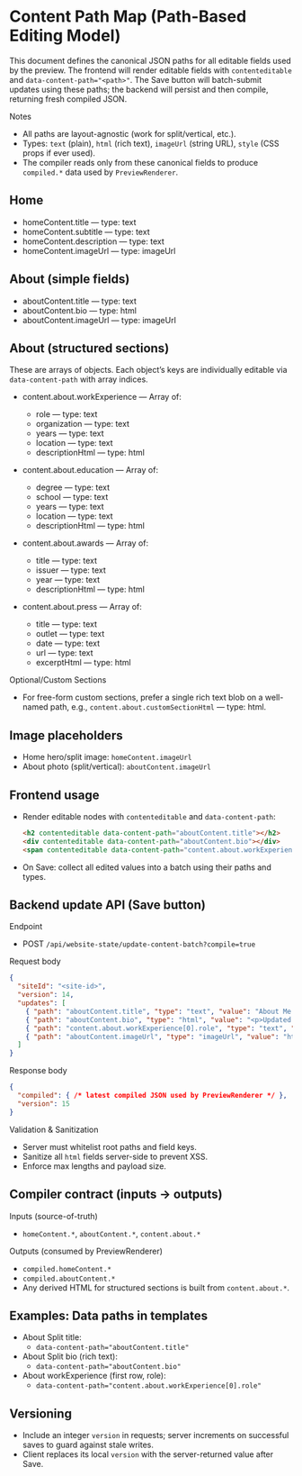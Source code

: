 # Content Path Map (Path-Based Editing Model)

This document defines the canonical JSON paths for all editable fields used by the preview. The frontend will render editable fields with `contenteditable` and `data-content-path="<path>"`. The Save button will batch-submit updates using these paths; the backend will persist and then compile, returning fresh compiled JSON.

Notes
- All paths are layout-agnostic (work for split/vertical, etc.).
- Types: `text` (plain), `html` (rich text), `imageUrl` (string URL), `style` (CSS props if ever used).
- The compiler reads only from these canonical fields to produce `compiled.*` data used by `PreviewRenderer`.

## Home
- homeContent.title — type: text
- homeContent.subtitle — type: text
- homeContent.description — type: text
- homeContent.imageUrl — type: imageUrl

## About (simple fields)
- aboutContent.title — type: text
- aboutContent.bio — type: html
- aboutContent.imageUrl — type: imageUrl

## About (structured sections)
These are arrays of objects. Each object’s keys are individually editable via `data-content-path` with array indices.

- content.about.workExperience — Array of:
  - role — type: text
  - organization — type: text
  - years — type: text
  - location — type: text
  - descriptionHtml — type: html

- content.about.education — Array of:
  - degree — type: text
  - school — type: text
  - years — type: text
  - location — type: text
  - descriptionHtml — type: html

- content.about.awards — Array of:
  - title — type: text
  - issuer — type: text
  - year — type: text
  - descriptionHtml — type: html

- content.about.press — Array of:
  - title — type: text
  - outlet — type: text
  - date — type: text
  - url — type: text
  - excerptHtml — type: html

Optional/Custom Sections
- For free-form custom sections, prefer a single rich text blob on a well-named path, e.g., `content.about.customSectionHtml` — type: html.

## Image placeholders
- Home hero/split image: `homeContent.imageUrl`
- About photo (split/vertical): `aboutContent.imageUrl`

## Frontend usage
- Render editable nodes with `contenteditable` and `data-content-path`:
  ```html
  <h2 contenteditable data-content-path="aboutContent.title"></h2>
  <div contenteditable data-content-path="aboutContent.bio"></div>
  <span contenteditable data-content-path="content.about.workExperience[0].role"></span>
  ```
- On Save: collect all edited values into a batch using their paths and types.

## Backend update API (Save button)
Endpoint
- POST `/api/website-state/update-content-batch?compile=true`

Request body
```json
{
  "siteId": "<site-id>",
  "version": 14,
  "updates": [
    { "path": "aboutContent.title", "type": "text", "value": "About Me (Edited)" },
    { "path": "aboutContent.bio", "type": "html", "value": "<p>Updated bio…</p>" },
    { "path": "content.about.workExperience[0].role", "type": "text", "value": "Gallery Assistant" },
    { "path": "aboutContent.imageUrl", "type": "imageUrl", "value": "https://example.com/photo.jpg" }
  ]
}
```

Response body
```json
{
  "compiled": { /* latest compiled JSON used by PreviewRenderer */ },
  "version": 15
}
```

Validation & Sanitization
- Server must whitelist root paths and field keys.
- Sanitize all `html` fields server-side to prevent XSS.
- Enforce max lengths and payload size.

## Compiler contract (inputs → outputs)
Inputs (source-of-truth)
- `homeContent.*`, `aboutContent.*`, `content.about.*`

Outputs (consumed by PreviewRenderer)
- `compiled.homeContent.*`
- `compiled.aboutContent.*`
- Any derived HTML for structured sections is built from `content.about.*`.

## Examples: Data paths in templates
- About Split title:
  - `data-content-path="aboutContent.title"`
- About Split bio (rich text):
  - `data-content-path="aboutContent.bio"`
- About workExperience (first row, role):
  - `data-content-path="content.about.workExperience[0].role"`

## Versioning
- Include an integer `version` in requests; server increments on successful saves to guard against stale writes.
- Client replaces its local `version` with the server-returned value after Save.
